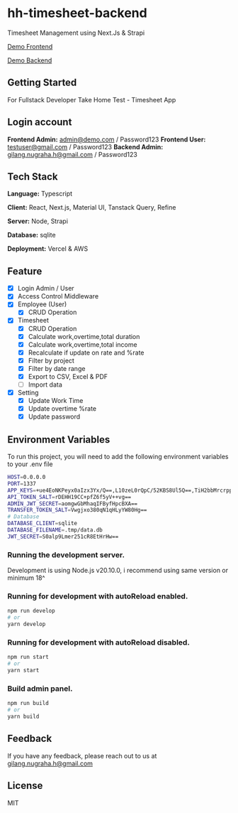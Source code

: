 # hh-timesheet-backend

Timesheet Management using Next.Js & Strapi

[Demo Frontend](https://timesheet-demo.gilanglie.com)

[Demo Backend](https://api-timesheet-demo.gilanglie.com)

## Getting Started

For Fullstack Developer Take Home Test - Timesheet App

## Login account

**Frontend Admin:** admin@demo.com / Password123
**Frontend User:** testuser@gmail.com / Password123
**Backend Admin:** gilang.nugraha.h@gmail.com / Password123

## Tech Stack

**Language:** Typescript

**Client:** React, Next.js, Material UI, Tanstack Query, Refine

**Server:** Node, Strapi

**Database:** sqlite

**Deployment:** Vercel & AWS

## Feature

- [x] Login Admin / User
- [x] Access Control Middleware
- [x] Employee (User)
  - [x] CRUD Operation
- [x] Timesheet
  - [x] CRUD Operation
  - [x] Calculate work,overtime,total duration
  - [x] Calculate work,overtime,total income
  - [x] Recalculate if update on rate and %rate
  - [x] Filter by project
  - [x] Filter by date range
  - [x] Export to CSV, Excel & PDF
  - [ ] Import data
- [x] Setting
  - [x] Update Work Time
  - [x] Update overtime %rate
  - [x] Update password

## Environment Variables

To run this project, you will need to add the following environment variables to your .env file

```bash
HOST=0.0.0.0
PORT=1337
APP_KEYS=+ue4EoNKPeyx0aIzx3Yx/Q==,L10zeL0rQpC/52KBS8Ul5Q==,TiH2bbMrcrppylgPxY4Msw==,HSvaffioeWHfY7POUMkzzQ==
API_TOKEN_SALT=rDEHH19CC+pfZ6f5yV++vg==
ADMIN_JWT_SECRET=aomgwGbMhaqIFByfHpcBXA==
TRANSFER_TOKEN_SALT=Vwgjxo380qN1qHLyYW80Hg==
# Database
DATABASE_CLIENT=sqlite
DATABASE_FILENAME=.tmp/data.db
JWT_SECRET=S0alp9Lmer251cR8EtHrHw==
```

### Running the development server.

Development is using Node.js v20.10.0, i recommend using same version or minimum 18^

### Running for development with autoReload enabled.

```bash
npm run develop
# or
yarn develop
```

### Running for development with autoReload disabled.

```bash
npm run start
# or
yarn start
```

### Build admin panel.

```bash
npm run build
# or
yarn build
```

## Feedback

If you have any feedback, please reach out to us at gilang.nugraha.h@gmail.com

## License

MIT
